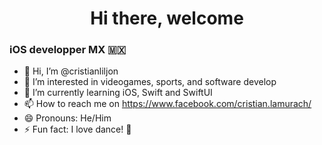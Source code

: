 <h1 align="center"> Hi there, welcome </h1>

### iOS developper MX 🇲🇽
- 👋 Hi, I’m @cristianliljon
- 👀 I’m interested in videogames, sports, and software develop
- 🌱 I’m currently learning iOS, Swift and SwiftUI
- 📫 How to reach me on https://www.facebook.com/cristian.lamurach/
- 😄 Pronouns: He/Him
- ⚡ Fun fact: I love dance! 💃

<!---
cristianliljon20/cristianliljon20 is a ✨ special ✨ repository because its `README.md` (this file) appears on your GitHub profile.
You can click the Preview link to take a look at your changes.
--->
